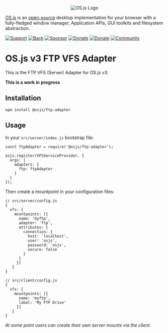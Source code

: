<p align="center">
  <img alt="OS.js Logo" src="https://raw.githubusercontent.com/os-js/gfx/master/logo-big.png" />
</p>

[OS.js](https://www.os-js.org/) is an [open-source](https://raw.githubusercontent.com/os-js/OS.js/master/LICENSE) desktop implementation for your browser with a fully-fledged window manager, Application APIs, GUI toolkits and filesystem abstraction.

[![Support](https://img.shields.io/badge/patreon-support-orange.svg)](https://www.patreon.com/user?u=2978551&ty=h&u=2978551)
[![Back](https://opencollective.com/osjs/tiers/backer/badge.svg?label=backer&color=brightgreen)](https://opencollective.com/osjs)
[![Sponsor](https://opencollective.com/osjs/tiers/sponsor/badge.svg?label=sponsor&color=brightgreen)](https://opencollective.com/osjs)
[![Donate](https://img.shields.io/badge/liberapay-donate-yellowgreen.svg)](https://liberapay.com/os-js/)
[![Donate](https://img.shields.io/badge/paypal-donate-yellow.svg)](https://paypal.me/andersevenrud)
[![Community](https://img.shields.io/badge/join-community-green.svg)](https://community.os-js.org/)

# OS.js v3 FTP VFS Adapter

This is the FTP VFS (Server) Adapter for OS.js v3.

**This is a work in progress**

## Installation

```
npm install @osjs/ftp-adapter
```

## Usage

In your `src/server/index.js` bootstrap file:

```
const ftpAdapter = require('@osjs/ftp-adapter');

osjs.register(VFSServiceProvider, {
  args: {
    adapters: {
      ftp: ftpAdapter
    }
  }
});
```

Then create a mountpoint in your configuration files:

```
// src/server/config.js
{
  vfs: {
    mountpoints: [{
      name: 'myftp',
      adapter: 'ftp',
      attributes: {
        connection: {
          host: 'localhost',
          user: 'osjs',
          password: 'osjs',
          secure: false
        }
      }
     }]
   }
}

// src/client/config.js
{
  vfs: {
    mountpoints: [{
      name: 'myftp',
      label: 'My FTP Drive'
     }]
   }
}
```

*At some point users can create their own server mounts via the client*.
